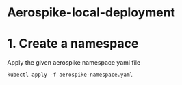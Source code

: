 # Aerospike-local-deployment

# 1. Create a namespace

Apply the given aerospike namespace yaml file

    kubectl apply -f aerospike-namespace.yaml
